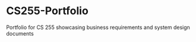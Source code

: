 # CS255-Portfolio
Portfolio for CS 255 showcasing business requirements and system design documents
